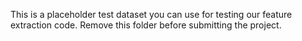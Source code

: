 This is a placeholder test dataset you can use for testing our feature extraction code. Remove this folder before submitting the project.